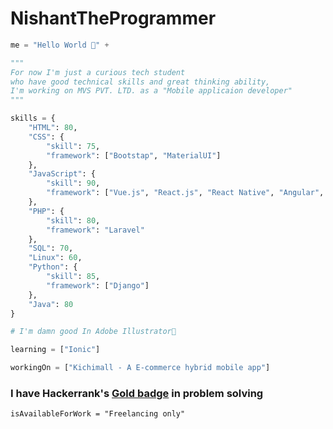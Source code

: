 # NishantTheProgrammer

```python
me = "Hello World 👋" + 

"""
For now I'm just a curious tech student
who have good technical skills and great thinking ability,
I'm working on MVS PVT. LTD. as a "Mobile applicaion developer"
"""

skills = {
    "HTML": 80,
    "CSS": {
        "skill": 75,
        "framework": ["Bootstap", "MaterialUI"]
    },
    "JavaScript": {
        "skill": 90,
        "framework": ["Vue.js", "React.js", "React Native", "Angular", "Ionic"]
    },
    "PHP": {
        "skill": 80,
        "framework": "Laravel"
    },
    "SQL": 70,
    "Linux": 60,
    "Python": {
        "skill": 85,
        "framework": ["Django"]
    },
    "Java": 80
}

# I'm damn good In Adobe Illustrator🤩

learning = ["Ionic"]

workingOn = ["Kichimall - A E-commerce hybrid mobile app"]
``` 


### I have Hackerrank's [Gold badge](https://www.hackerrank.com/NishantThePro) in problem solving

```
isAvailableForWork = "Freelancing only"
```
